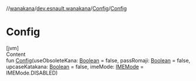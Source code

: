 //[wanakana](../../index.md)/[dev.esnault.wanakana](../index.md)/[Config](index.md)/[Config](-config.md)



# Config  
[jvm]  
Content  
fun [Config](-config.md)(useObsoleteKana: [Boolean](https://kotlinlang.org/api/latest/jvm/stdlib/kotlin/-boolean/index.html) = false, passRomaji: [Boolean](https://kotlinlang.org/api/latest/jvm/stdlib/kotlin/-boolean/index.html) = false, upcaseKatakana: [Boolean](https://kotlinlang.org/api/latest/jvm/stdlib/kotlin/-boolean/index.html) = false, imeMode: [IMEMode](../-i-m-e-mode/index.md) = IMEMode.DISABLED)  



